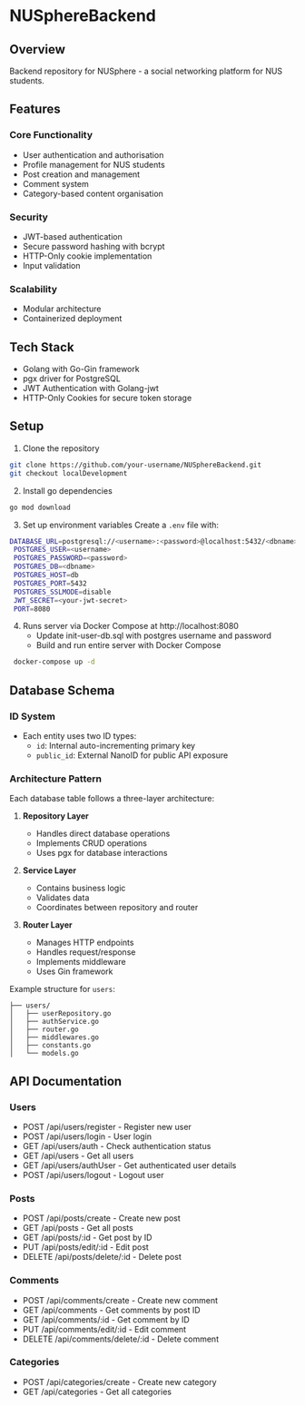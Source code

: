 # NUSphereBackend

## Overview

Backend repository for NUSphere - a social networking platform for NUS students.

## Features

### Core Functionality

- User authentication and authorisation
- Profile management for NUS students
- Post creation and management
- Comment system
- Category-based content organisation

### Security

- JWT-based authentication
- Secure password hashing with bcrypt
- HTTP-Only cookie implementation
- Input validation

### Scalability

- Modular architecture
- Containerized deployment

## Tech Stack

- Golang with Go-Gin framework
- pgx driver for PostgreSQL
- JWT Authentication with Golang-jwt
- HTTP-Only Cookies for secure token storage

## Setup

1. Clone the repository

```bash
git clone https://github.com/your-username/NUSphereBackend.git
git checkout localDevelopment
```

2. Install go dependencies

```bash
go mod download
```

3. Set up environment variables
   Create a `.env` file with:

```sh
DATABASE_URL=postgresql://<username>:<password>@localhost:5432/<dbname>?sslmode=disable
 POSTGRES_USER=<username>
 POSTGRES_PASSWORD=<password>
 POSTGRES_DB=<dbname>
 POSTGRES_HOST=db
 POSTGRES_PORT=5432
 POSTGRES_SSLMODE=disable
 JWT_SECRET=<your-jwt-secret>
 PORT=8080
```

4. Runs server via Docker Compose at http://localhost:8080
   - Update init-user-db.sql with postgres username and password
   - Build and run entire server with Docker Compose

```sh
 docker-compose up -d
```

## Database Schema

### ID System

- Each entity uses two ID types:
  - `id`: Internal auto-incrementing primary key
  - `public_id`: External NanoID for public API exposure

### Architecture Pattern

Each database table follows a three-layer architecture:

1. **Repository Layer**

   - Handles direct database operations
   - Implements CRUD operations
   - Uses pgx for database interactions

2. **Service Layer**

   - Contains business logic
   - Validates data
   - Coordinates between repository and router

3. **Router Layer**
   - Manages HTTP endpoints
   - Handles request/response
   - Implements middleware
   - Uses Gin framework

Example structure for `users`:

```
├── users/
│   ├── userRepository.go
│   ├── authService.go
│   ├── router.go
│   ├── middlewares.go
│   ├── constants.go
│   └── models.go
```

## API Documentation

### Users

- POST /api/users/register - Register new user
- POST /api/users/login - User login
- GET /api/users/auth - Check authentication status
- GET /api/users - Get all users
- GET /api/users/authUser - Get authenticated user details
- POST /api/users/logout - Logout user

### Posts

- POST /api/posts/create - Create new post
- GET /api/posts - Get all posts
- GET /api/posts/:id - Get post by ID
- PUT /api/posts/edit/:id - Edit post
- DELETE /api/posts/delete/:id - Delete post

### Comments

- POST /api/comments/create - Create new comment
- GET /api/comments - Get comments by post ID
- GET /api/comments/:id - Get comment by ID
- PUT /api/comments/edit/:id - Edit comment
- DELETE /api/comments/delete/:id - Delete comment

### Categories

- POST /api/categories/create - Create new category
- GET /api/categories - Get all categories

